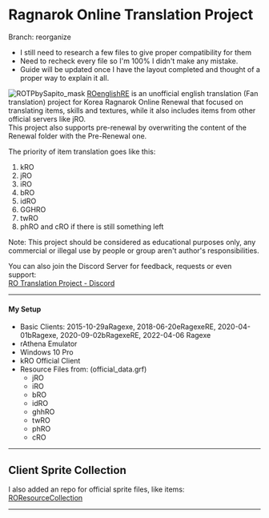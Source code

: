 # Ragnarok Online Translation Project  
Branch: reorganize
- I still need to research a few files to give proper compatibility for them
- Need to recheck every file so I'm 100% I didn't make any mistake.
- Guide will be updated once I have the layout completed and thought of a proper way to explain it all.

![ROTPbySapito_mask](https://github.com/llchrisll/ROenglishRE/assets/5730576/81cdf381-e3d5-4a88-95ff-4019a26b5977)
[ROenglishRE](https://rathena.org/board/topic/102689-ragnarok-english-translation-project/) is an unofficial english translation (Fan translation) project for Korea Ragnarok Online Renewal that focused on translating items, skills and textures, while it also includes items from other official servers like jRO.  
This project also supports pre-renewal by overwriting the content of the Renewal folder with the Pre-Renewal one.  

The priority of item translation goes like this:  
1. kRO  
2. jRO  
3. iRO  
4. bRO  
5. idRO  
6. GGHRO  
7. twRO  
8. phRO and cRO if there is still something left

Note: This project should be considered as educational purposes only, any commercial or illegal use by people or group aren't author's responsibilities.  

You can also join the Discord Server for feedback, requests or even support:  
[RO Translation Project - Discord](https://discord.gg/sagbPhH)
___
#### My Setup
* Basic Clients: 2015-10-29aRagexe, 2018-06-20eRagexeRE, 2020-04-01bRagexe, 2020-09-02bRagexeRE, 2022-04-06 Ragexe  
* rAthena Emulator  
* Windows 10 Pro  
* kRO Official Client  
* Resource Files from: (official_data.grf)  
  * jRO  
  * iRO  
  * bRO  
  * idRO  
  * ghhRO  
  * twRO  
  * phRO  
  * cRO  
___
## Client Sprite Collection
I also added an repo for official sprite files, like items:  
[ROResourceCollection](https://github.com/llchrisll/ROResourceCollection)
___
